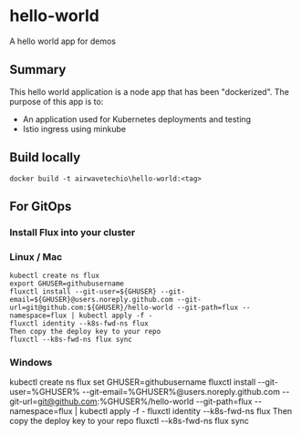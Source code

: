 # hello-world
 A hello world app for demos

## Summary
This hello world application is a node app that has been "dockerized". The purpose of this app is to:
* An application used for Kubernetes deployments and testing
* Istio ingress using minkube

## Build locally
```docker build -t airwavetechio\hello-world:<tag>```




## For GitOps
### Install Flux into your cluster

### Linux / Mac
```
kubectl create ns flux
export GHUSER=githubusername 
fluxctl install --git-user=${GHUSER} --git-email=${GHUSER}@users.noreply.github.com --git-url=git@github.com:${GHUSER}/hello-world --git-path=flux --namespace=flux | kubectl apply -f -
fluxctl identity --k8s-fwd-ns flux
Then copy the deploy key to your repo
fluxctl --k8s-fwd-ns flux sync
```


### Windows 
kubectl create ns flux
set GHUSER=githubusername 
fluxctl install --git-user=%GHUSER% --git-email=%GHUSER%@users.noreply.github.com --git-url=git@github.com:%GHUSER%/hello-world --git-path=flux --namespace=flux | kubectl apply -f -
fluxctl identity --k8s-fwd-ns flux
Then copy the deploy key to your repo
fluxctl --k8s-fwd-ns flux sync